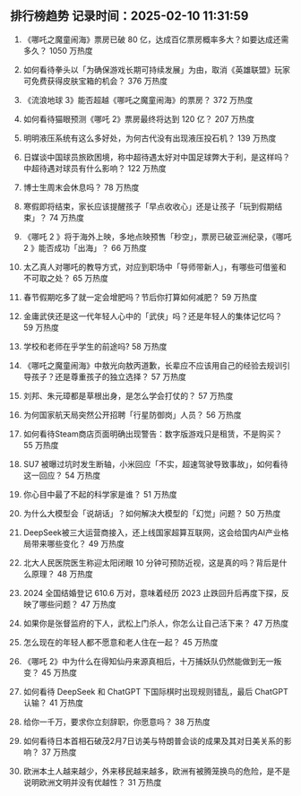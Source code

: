 
## 排行榜趋势 记录时间：2025-02-10 11:31:59
  
  1. 《哪吒之魔童闹海》票房已破 80 亿，达成百亿票房概率多大？如要达成还需多久？ 1050 万热度
    
  2. 如何看待拳头以「为确保游戏长期可持续发展」为由，取消《英雄联盟》玩家可免费获得皮肤宝箱的机会？ 376 万热度
    
  3. 《流浪地球 3》能否超越《哪吒之魔童闹海》的票房？ 372 万热度
    
  4. 如何看待猫眼预测《哪吒 2》票房最终将达到 120 亿？ 207 万热度
    
  5. 明明液压系统有这么多好处，为何古代没有出现液压投石机？ 139 万热度
    
  6. 日媒谈中国球员旅欧困境，称中超待遇太好对中国足球弊大于利，是这样吗？中超待遇对球员有什么影响？ 122 万热度
    
  7. 博士生周末会休息吗？ 78 万热度
    
  8. 寒假即将结束，家长应该提醒孩子「早点收收心」还是让孩子「玩到假期结束」？ 74 万热度
    
  9. 《哪吒 2 》将于海外上映，多地点映预售「秒空」，票房已破亚洲纪录，《哪吒 2 》能否成功「出海」？ 66 万热度
    
  10. 太乙真人对哪吒的教导方式，对应到职场中「导师带新人」，有哪些可借鉴和不可取之处？ 65 万热度
    
  11. 春节假期吃多了就一定会增肥吗？节后你打算如何减肥？ 59 万热度
    
  12. 金庸武侠还是这一代年轻人心中的「武侠」吗？还是年轻人的集体记忆吗？ 59 万热度
    
  13. 学校和老师在乎学生的前途吗? 58 万热度
    
  14. 《哪吒之魔童闹海》中敖光向敖丙道歉，长辈应不应该用自己的经验去规训引导孩子？还是尊重孩子的独立选择？ 57 万热度
    
  15. 刘邦、朱元璋都是草根出身，是怎么学会打仗的？ 57 万热度
    
  16. 为何国家航天局突然公开招聘「行星防御岗」人员？ 56 万热度
    
  17. 如何看待Steam商店页面明确出现警告：数字版游戏只是租赁，不是购买？ 55 万热度
    
  18. SU7 被曝过坑时发生断轴，小米回应「不实，超速驾驶导致事故」，如何看待这一回应？ 54 万热度
    
  19. 你心目中最了不起的科学家是谁？ 51 万热度
    
  20. 为什么大模型会「说胡话」？如何解决大模型的「幻觉」问题？ 50 万热度
    
  21. DeepSeek被三大运营商接入，还上线国家超算互联网，这会给国内AI产业格局带来哪些变化？ 49 万热度
    
  22. 北大人民医院医生称迎太阳闭眼 10 分钟可预防近视，这是真的吗？背后是什么原理？ 48 万热度
    
  23. 2024 全国结婚登记 610.6 万对，意味着经历 2023 止跌回升后再度下探，反映了哪些问题？ 47 万热度
    
  24. 如果你是张督监府的下人，武松上门杀人，你怎么让自己活下来？ 47 万热度
    
  25. 怎么现在的年轻人都不愿意和老人住在一起？ 45 万热度
    
  26. 《哪吒 2》中为什么在得知仙丹来源真相后，十万捕妖队仍然能做到无一叛变？ 45 万热度
    
  27. 如何看待 DeepSeek 和 ChatGPT 下国际棋时出现规则错乱，最后 ChatGPT 认输？ 41 万热度
    
  28. 给你一千万，要求你立刻辞职，你愿意吗？ 38 万热度
    
  29. 如何看待日本首相石破茂2月7日访美与特朗普会谈的成果及其对日美关系的影响？ 37 万热度
    
  30. 欧洲本土人越来越少，外来移民越来越多，欧洲有被腾笼换鸟的危险，是不是说明欧洲文明并没有优越性？ 31 万热度
    